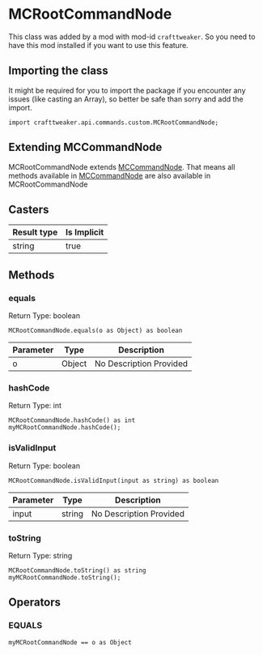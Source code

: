# MCRootCommandNode

This class was added by a mod with mod-id `crafttweaker`. So you need to have this mod installed if you want to use this feature.

## Importing the class

It might be required for you to import the package if you encounter any issues (like casting an Array), so better be safe than sorry and add the import.
```zenscript
import crafttweaker.api.commands.custom.MCRootCommandNode;
```


## Extending MCCommandNode

MCRootCommandNode extends [MCCommandNode](/vanilla/api/commands/custom/MCCommandNode). That means all methods available in [MCCommandNode](/vanilla/api/commands/custom/MCCommandNode) are also available in MCRootCommandNode

## Casters

| Result type | Is Implicit |
|-------------|-------------|
| string | true |

## Methods

### equals

Return Type: boolean

```zenscript
MCRootCommandNode.equals(o as Object) as boolean
```
| Parameter | Type | Description |
|-----------|------|-------------|
| o | Object | No Description Provided |
### hashCode

Return Type: int

```zenscript
MCRootCommandNode.hashCode() as int
myMCRootCommandNode.hashCode();
```
### isValidInput

Return Type: boolean

```zenscript
MCRootCommandNode.isValidInput(input as string) as boolean
```
| Parameter | Type | Description |
|-----------|------|-------------|
| input | string | No Description Provided |
### toString

Return Type: string

```zenscript
MCRootCommandNode.toString() as string
myMCRootCommandNode.toString();
```

## Operators

### EQUALS

```zenscript
myMCRootCommandNode == o as Object
```



